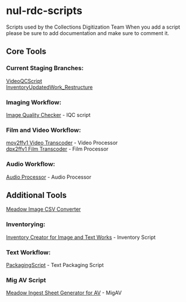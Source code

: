 # nul-rdc-scripts
Scripts used by the Collections Digitization Team
When you add a script please be sure to add documentation and make sure to comment it. <br/>

## Core Tools <br/>

### Current Staging Branches:

[VideoQCScript](https://github.com/nulib/nul-rdc-scripts/tree/QCScript)<br>
[InventoryUpdatedWork_Restructure](https://github.com/nulib/nul-rdc-scripts/tree/InventoryUpdateWork_Restructure)<br>

### Imaging Workflow:

[Image Quality Checker](https://github.com/nulib/nul-rdc-scripts/tree/main/Image/iqc) - IQC script<br/>

### Film and Video Workflow:

[mov2ffv1 Video Transcoder](https://github.com/nulib/nul-rdc-scripts/tree/main/AV/Video) - Video Processor<br/>
[dpx2ffv1 Film Transcoder](https://github.com/nulib/nul-rdc-scripts/tree/main/AV/Film) - Film Processor <br/>

### Audio Workflow:

[Audio Processor](https://github.com/nulib/nul-rdc-scripts/tree/main/AV/Audio/audio_processor) - Audio Processor<br/>

## Additional Tools <br/>

[Meadow Image CSV Converter](https://github.com/nulib/nul-rdc-scripts/tree/main/Meadow/image_csv_script) <br/>

### Inventorying:
[Inventory Creator for Image and Text Works](https://github.com/nulib-rdc-scripts/tree/main/Image/Inventory) - Inventory Script <br/>

### Text Workflow:
[PackagingScript](https://github.com/nulib/nul-rdc-scripts/tree/main/nulrdcscripts/text) - Text Packaging Script

### Mig AV Script

[Meadow Ingest Sheet Generator for AV](https://github.com/nulib/nul-rdc-scripts/tree/main/Meadow/mig_av) - MigAV <br/>

